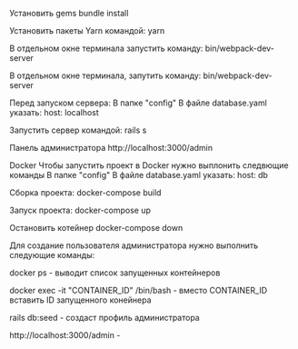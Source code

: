 Установить gems
bundle install

Установить пакеты Yarn командой:
yarn 

В отдельном окне терминала запустить команду:
bin/webpack-dev-server

В отдельном окне терминала, запутить команду:
bin/webpack-dev-server

Перед запуском сервера:
В папке  "config" В файле database.yaml указать:
host: localhost

Запустить сервер  командой:
rails s

Панель администратора
http://localhost:3000/admin 

Docker 
Чтобы запустить проект в Docker нужно выплонить следвющие команды
В папке "config" В файле database.yaml указать:
host: db

Сборка проекта:
docker-compose build

Запуск проекта: 
docker-compose up

Остановить котейнер
docker-compose down

Для создание пользователя администратора нужно выполнить следующие команды:

docker ps - выводит список запущенных контейнеров

docker exec -it "CONTAINER_ID" /bin/bash - вместо CONTAINER_ID вставить ID запущенного конейнера

rails db:seed - создаст профиль администратора

http://localhost:3000/admin - 
